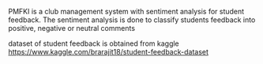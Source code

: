 PMFKI is a club management system with sentiment analysis for student feedback. The sentiment analysis is done to classify students feedback into positive, negative or neutral comments

dataset of student feedback is obtained from kaggle https://www.kaggle.com/brarajit18/student-feedback-dataset

